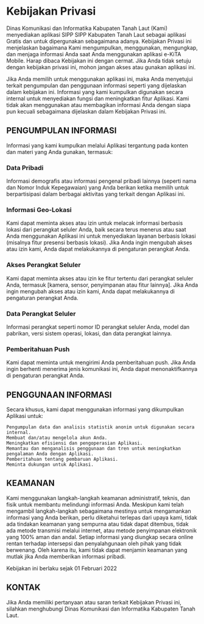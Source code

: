 # Kebijakan Privasi

Dinas Komunikasi dan Informatika Kabupaten Tanah Laut (Kami) menyediakan aplikasi SIPP SIPP Kabupaten Tanah Laut sebagai aplikasi Gratis dan untuk dipergunakan sebagaimana adanya. Kebijakan Privasi ini menjelaskan bagaimana Kami mengumpulkan, menggunakan, mengungkap, dan menjaga informasi Anda saat Anda menggunakan aplikasi e-KiTA Mobile. Harap dibaca Kebijakan ini dengan cermat. Jika Anda tidak setuju dengan kebijakan privasi ini, mohon jangan akses atau gunakan aplikasi ini.

Jika Anda memilih untuk menggunakan aplikasi ini, maka Anda menyetujui terkait pengumpulan dan penggunaan informasi seperti yang dijelaskan dalam kebijakan ini. Informasi yang kami kumpulkan digunakan secara internal untuk menyediakan fungsi dan meningkatkan fitur Aplikasi. Kami tidak akan menggunakan atau membagikan informasi Anda dengan siapa pun kecuali sebagaimana dijelaskan dalam Kebijakan Privasi ini.

## PENGUMPULAN INFORMASI

Informasi yang kami kumpulkan melalui Aplikasi tergantung pada konten dan materi yang Anda gunakan, termasuk:
### Data Pribadi

Informasi demografis atau informasi pengenal pribadi lainnya (seperti nama dan Nomor Induk Kepegawaian) yang Anda berikan ketika memilih untuk berpartisipasi dalam berbagai aktivitas yang terkait dengan Aplikasi ini.
### Informasi Geo-Lokasi

Kami dapat meminta akses atau izin untuk melacak informasi berbasis lokasi dari perangkat seluler Anda, baik secara terus menerus atau saat Anda menggunakan Aplikasi ini untuk menyediakan layanan berbasis lokasi (misalnya fitur presensi berbasis lokasi). Jika Anda ingin mengubah akses atau izin kami, Anda dapat melakukannya di pengaturan perangkat Anda.
### Akses Perangkat Seluler

Kami dapat meminta akses atau izin ke fitur tertentu dari perangkat seluler Anda, termasuk [kamera, sensor, penyimpanan atau fitur lainnya]. Jika Anda ingin mengubah akses atau izin kami, Anda dapat melakukannya di pengaturan perangkat Anda.
### Data Perangkat Seluler

Informasi perangkat seperti nomor ID perangkat seluler Anda, model dan pabrikan, versi sistem operasi, lokasi, dan data perangkat lainnya.
### Pemberitahuan Push

Kami dapat meminta untuk mengirimi Anda pemberitahuan push. Jika Anda ingin berhenti menerima jenis komunikasi ini, Anda dapat menonaktifkannya di pengaturan perangkat Anda.

## PENGGUNAAN INFORMASI

Secara khusus, kami dapat menggunakan informasi yang dikumpulkan Aplikasi untuk:

    Pengumpulan data dan analisis statistik anonim untuk digunakan secara internal.
    Membuat dan/atau mengelola akun Anda.
    Meningkatkan efisiensi dan pengoperasian Aplikasi.
    Memantau dan menganalisis penggunaan dan tren untuk meningkatkan pengalaman Anda dengan Aplikasi.
    Pemberitahuan tentang pembaruan Aplikasi.
    Meminta dukungan untuk Aplikasi.

## KEAMANAN

Kami menggunakan langkah-langkah keamanan administratif, teknis, dan fisik untuk membantu melindungi informasi Anda. Meskipun kami telah mengambil langkah-langkah sebagaimana mestinya untuk mengamankan informasi yang Anda berikan, perlu diketahui terlepas dari upaya kami, tidak ada tindakan keamanan yang sempurna atau tidak dapat ditembus, tidak ada metode transmisi melalui internet, atau metode penyimpanan elektronik yang 100% aman dan andal. Setiap informasi yang diungkap secara online rentan terhadap intersepsi dan penyalahgunaan oleh pihak yang tidak berwenang. Oleh karena itu, kami tidak dapat menjamin keamanan yang mutlak jika Anda memberikan informasi pribadi.

Kebijakan ini berlaku sejak 01 Februari 2022
## KONTAK

Jika Anda memiliki pertanyaan atau saran terkait Kebijakan Privasi ini, silahkan menghubungi Dinas Komunikasi dan Informatika Kabupaten Tanah Laut. 
